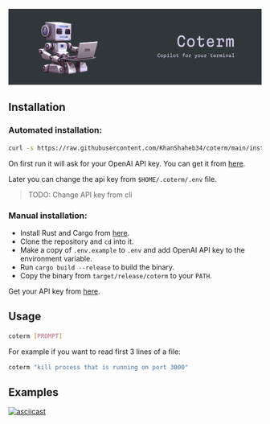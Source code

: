 ![coterm banner](images/coterm_banner.jpeg)

## Installation

### Automated installation:

```bash
curl -s https://raw.githubusercontent.com/KhanShaheb34/coterm/main/install.sh | sh
```

On first run it will ask for your OpenAI API key. You can get it from [here](https://beta.openai.com/account/api-keys).

Later you can change the api key from `$HOME/.coterm/.env` file.

> TODO: Change API key from cli

### Manual installation:

- Install Rust and Cargo from [here](https://www.rust-lang.org/tools/install).
- Clone the repository and `cd` into it.
- Make a copy of `.env.example` to `.env` and add OpenAI API key to the environment variable.
- Run `cargo build --release` to build the binary.
- Copy the binary from `target/release/coterm` to your `PATH`.

Get your API key from [here](https://beta.openai.com/account/api-keys).

## Usage

```bash
coterm [PROMPT]
```

For example if you want to read first 3 lines of a file:

```bash
coterm "kill process that is running on port 3000"
```

## Examples

[![asciicast](https://asciinema.org/a/tOqHkyYAiSEWTLWIN1w9xHcMB.svg)](https://asciinema.org/a/tOqHkyYAiSEWTLWIN1w9xHcMB?autoplay=1)
